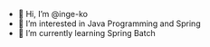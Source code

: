 - 👋 Hi, I’m @inge-ko
- 👀 I’m interested in Java Programming and Spring
- 🌱 I’m currently learning Spring Batch



<!---
inge-ko/inge-ko is a ✨ special ✨ repository because its `README.md` (this file) appears on your GitHub profile.
You can click the Preview link to take a look at your changes.
--->
